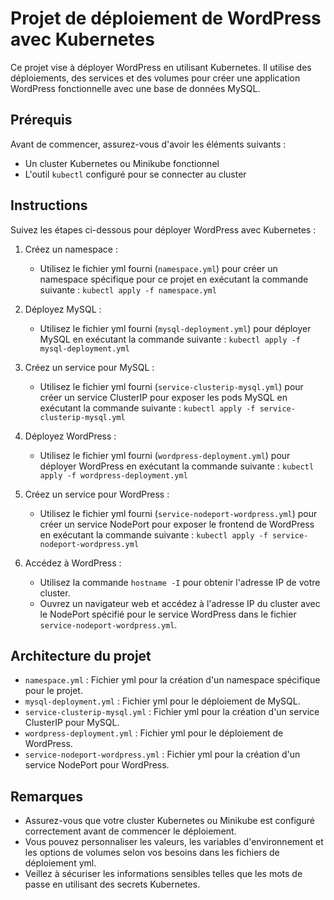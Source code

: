 # Projet de déploiement de WordPress avec Kubernetes

Ce projet vise à déployer WordPress en utilisant Kubernetes. Il utilise des déploiements, des services et des volumes pour créer une application WordPress fonctionnelle avec une base de données MySQL.

## Prérequis

Avant de commencer, assurez-vous d'avoir les éléments suivants :

- Un cluster Kubernetes ou Minikube fonctionnel
- L'outil `kubectl` configuré pour se connecter au cluster

## Instructions

Suivez les étapes ci-dessous pour déployer WordPress avec Kubernetes :

1. Créez un namespace :
   - Utilisez le fichier yml fourni (`namespace.yml`) pour créer un namespace spécifique pour ce projet en exécutant la commande suivante : `kubectl apply -f namespace.yml`

2. Déployez MySQL :
   - Utilisez le fichier yml fourni (`mysql-deployment.yml`) pour déployer MySQL en exécutant la commande suivante : `kubectl apply -f mysql-deployment.yml`

3. Créez un service pour MySQL :
   - Utilisez le fichier yml fourni (`service-clusterip-mysql.yml`) pour créer un service ClusterIP pour exposer les pods MySQL en exécutant la commande suivante : `kubectl apply -f service-clusterip-mysql.yml`

4. Déployez WordPress :
   - Utilisez le fichier yml fourni (`wordpress-deployment.yml`) pour déployer WordPress en exécutant la commande suivante : `kubectl apply -f wordpress-deployment.yml`

5. Créez un service pour WordPress :
   - Utilisez le fichier yml fourni (`service-nodeport-wordpress.yml`) pour créer un service NodePort pour exposer le frontend de WordPress en exécutant la commande suivante : `kubectl apply -f service-nodeport-wordpress.yml`

6. Accédez à WordPress :
   - Utilisez la commande `hostname -I` pour obtenir l'adresse IP de votre cluster.
   - Ouvrez un navigateur web et accédez à l'adresse IP du cluster avec le NodePort spécifié pour le service WordPress dans le fichier `service-nodeport-wordpress.yml`.

## Architecture du projet

- `namespace.yml` : Fichier yml pour la création d'un namespace spécifique pour le projet.
- `mysql-deployment.yml` : Fichier yml pour le déploiement de MySQL.
- `service-clusterip-mysql.yml` : Fichier yml pour la création d'un service ClusterIP pour MySQL.
- `wordpress-deployment.yml` : Fichier yml pour le déploiement de WordPress.
- `service-nodeport-wordpress.yml` : Fichier yml pour la création d'un service NodePort pour WordPress.

## Remarques

- Assurez-vous que votre cluster Kubernetes ou Minikube est configuré correctement avant de commencer le déploiement.
- Vous pouvez personnaliser les valeurs, les variables d'environnement et les options de volumes selon vos besoins dans les fichiers de déploiement yml.
- Veillez à sécuriser les informations sensibles telles que les mots de passe en utilisant des secrets Kubernetes.